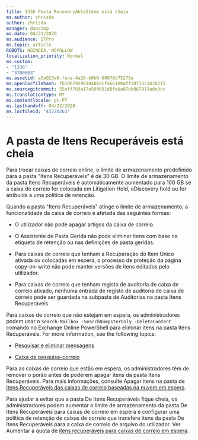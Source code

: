```yaml
---
title: 1336 Pasta RecoveryAbleItems está cheia
ms.author: chrisda
author: chrisda
manager: dansimp
ms.date: 04/21/2020
ms.audience: ITPro
ms.topic: article
ROBOTS: NOINDEX, NOFOLLOW
localization_priority: Normal
ms.custom:
- "1336"
- "3700003"
ms.assetid: a3a923e8-fece-4a26-b8b6-00970d75275e
ms.openlocfilehash: fb10b792981040bdcf4661b8aff30733c2438212
ms.sourcegitcommit: 55eff703a17e500681d8fa6a87eb067019ade3cc
ms.translationtype: MT
ms.contentlocale: pt-PT
ms.lasthandoff: 04/22/2020
ms.locfileid: "43720263"
---
```

# <a name="the-recoverable-items-folder-is-full"></a>A pasta de Itens Recuperáveis está cheia

Para trocar caixas de correio online, o limite de armazenamento predefinido para a pasta "Itens Recuperáveis" é de 30 GB. O limite de armazenamento da pasta Itens Recuperáveis é automaticamente aumentado para 100 GB se a caixa de correio for colocada em Litigation Hold, eDiscovery hold ou for atribuída a uma política de retenção.

Quando a pasta "Itens Recuperáveis" atinge o limite de armazenamento, a funcionalidade da caixa de correio é afetada das seguintes formas:

- O utilizador não pode apagar artigos da caixa de correio.

- O Assistente de Pasta Gerida não pode eliminar itens com base na etiqueta de retenção ou nas definições de pasta geridas.

- Para caixas de correio que tenham a Recuperação do Item Único ativada ou colocadas em espera, o processo de proteção da página copy-on-write não pode manter versões de itens editados pelo utilizador.

- Para caixas de correio que tenham registo de auditoria de caixa de correio ativado, nenhuma entrada de registo de auditoria de caixa de correio pode ser guardada na subpasta de Auditorias na pasta Itens Recuperáveis.

Para caixas de correio que não estejam em espera, os administradores podem usar o `Search-Mailbox -SearchDumpsterOnly -DeleteContent` comando no Exchange Online PowerShell para eliminar itens na pasta Itens Recuperáveis. For more information, see the following topics:

- [Pesquisar e eliminar mensagens](https://docs.microsoft.com/office365/securitycompliance/search-for-and-delete-messagesadmin-help)

- [Caixa de pesquisa-correio](https://docs.microsoft.com/powershell/module/exchange/mailboxes/Search-Mailbox)

Para as caixas de correio que estão em espera, os administradores têm de remover o porão antes de poderem apagar itens da pasta Itens Recuperáveis. Para mais informações, consulte Apagar itens na pasta de [Itens Recuperáveis das caixas de correio baseadas na nuvem em espera](https://docs.microsoft.com/office365/securitycompliance/delete-items-in-the-recoverable-items-folder-of-mailboxes-on-hold).

Para ajudar a evitar que a pasta De Itens Recuperáveis fique cheia, os administradores podem aumentar o limite de armazenamento da pasta De Itens Recuperáveis para caixas de correio em espera e configurar uma política de retenção de caixas de correio que transfere itens da pasta De Itens Recuperáveis para a caixa de correio de arquivo do utilizador. Ver Aumentar a quota de [itens recuperáveis para caixas de correio em espera](https://docs.microsoft.com/office365/securitycompliance/increase-the-recoverable-quota-for-mailboxes-on-hold).
